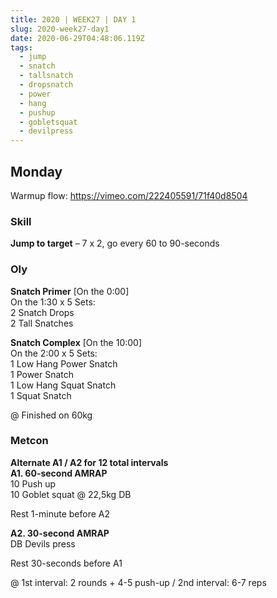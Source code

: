 ```yaml
---
title: 2020 | WEEK27 | DAY 1
slug: 2020-week27-day1
date: 2020-06-29T04:48:06.119Z
tags:
  - jump
  - snatch
  - tallsnatch
  - dropsnatch
  - power
  - hang
  - pushup
  - gobletsquat
  - devilpress
---
```

## Monday

Warmup flow: <https://vimeo.com/222405591/71f40d8504>

### Skill

**Jump to target**  – 7 x 2, go every 60 to 90-seconds

### Oly

**Snatch Primer** \[On the 0:00]\
On the 1:30 x 5 Sets:\
2 Snatch Drops\
2 Tall Snatches

**Snatch Complex** \[On the 10:00]\
On the 2:00 x 5 Sets:\
1 Low Hang Power Snatch\
1 Power Snatch\
1 Low Hang Squat Snatch\
1 Squat Snatch

@ Finished on 60kg

### Metcon

**Alternate A1 / A2 for 12 total intervals\
A1. 60-second AMRAP**\
10 Push up\
10 Goblet squat @ 22,5kg DB

Rest 1-minute before A2

**A2. 30-second AMRAP**\
DB Devils press

Rest 30-seconds before A1

@ 1st interval: 2 rounds + 4-5 push-up / 2nd interval: 6-7 reps